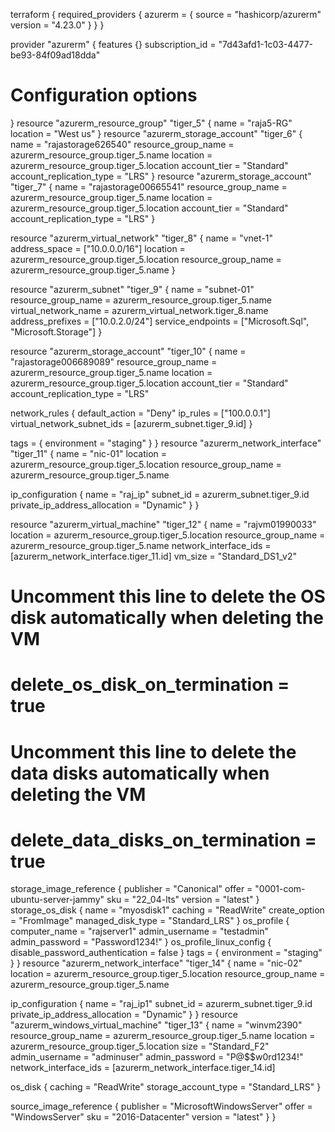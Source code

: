 terraform {
  required_providers {
    azurerm = {
      source  = "hashicorp/azurerm"
      version = "4.23.0"
    }
  }
}

provider "azurerm" {
  features {}
  subscription_id = "7d43afd1-1c03-4477-be93-84f09ad18dda"
  # Configuration options
}
resource "azurerm_resource_group" "tiger_5" {
  name     = "raja5-RG"
  location = "West us"
}
resource "azurerm_storage_account" "tiger_6" {
  name                     = "rajastorage626540"
  resource_group_name      = azurerm_resource_group.tiger_5.name
  location                 = azurerm_resource_group.tiger_5.location
  account_tier             = "Standard"
  account_replication_type = "LRS"
}
resource "azurerm_storage_account" "tiger_7" {
  name                     = "rajastorage00665541"
  resource_group_name      = azurerm_resource_group.tiger_5.name
  location                 = azurerm_resource_group.tiger_5.location
  account_tier             = "Standard"
  account_replication_type = "LRS"
}

resource "azurerm_virtual_network" "tiger_8" {
  name                = "vnet-1"
  address_space       = ["10.0.0.0/16"]
  location            = azurerm_resource_group.tiger_5.location
  resource_group_name = azurerm_resource_group.tiger_5.name
}

resource "azurerm_subnet" "tiger_9" {
  name                 = "subnet-01"
  resource_group_name  = azurerm_resource_group.tiger_5.name
  virtual_network_name = azurerm_virtual_network.tiger_8.name
  address_prefixes     = ["10.0.2.0/24"]
  service_endpoints    = ["Microsoft.Sql", "Microsoft.Storage"]
}

resource "azurerm_storage_account" "tiger_10" {
  name                     = "rajastorage006689089"
  resource_group_name      = azurerm_resource_group.tiger_5.name
  location                 = azurerm_resource_group.tiger_5.location
  account_tier             = "Standard"
  account_replication_type = "LRS"

  network_rules {
    default_action             = "Deny"
    ip_rules                   = ["100.0.0.1"]
    virtual_network_subnet_ids = [azurerm_subnet.tiger_9.id]
  }

  tags = {
    environment = "staging"
  }
}
resource "azurerm_network_interface" "tiger_11" {
  name                = "nic-01"
  location            = azurerm_resource_group.tiger_5.location
  resource_group_name = azurerm_resource_group.tiger_5.name

  ip_configuration {
    name                          = "raj_ip"
    subnet_id                     = azurerm_subnet.tiger_9.id
    private_ip_address_allocation = "Dynamic"
  }
}

resource "azurerm_virtual_machine" "tiger_12" {
  name                  = "rajvm01990033"
  location              = azurerm_resource_group.tiger_5.location
  resource_group_name   = azurerm_resource_group.tiger_5.name
  network_interface_ids = [azurerm_network_interface.tiger_11.id]
  vm_size               = "Standard_DS1_v2"

  # Uncomment this line to delete the OS disk automatically when deleting the VM
  # delete_os_disk_on_termination = true

  # Uncomment this line to delete the data disks automatically when deleting the VM
  # delete_data_disks_on_termination = true

  storage_image_reference {
    publisher = "Canonical"
    offer     = "0001-com-ubuntu-server-jammy"
    sku       = "22_04-lts"
    version   = "latest"
  }
  storage_os_disk {
    name              = "myosdisk1"
    caching           = "ReadWrite"
    create_option     = "FromImage"
    managed_disk_type = "Standard_LRS"
  }
  os_profile {
    computer_name  = "rajserver1"
    admin_username = "testadmin"
    admin_password = "Password1234!"
  }
  os_profile_linux_config {
    disable_password_authentication = false
  }
  tags = {
    environment = "staging"
  }
}
resource "azurerm_network_interface" "tiger_14" {
  name                = "nic-02"
  location            = azurerm_resource_group.tiger_5.location
  resource_group_name = azurerm_resource_group.tiger_5.name

  ip_configuration {
    name                          = "raj_ip1"
    subnet_id                     = azurerm_subnet.tiger_9.id
    private_ip_address_allocation = "Dynamic"
  }
}
resource "azurerm_windows_virtual_machine" "tiger_13" {
  name                  = "winvm2390"
  resource_group_name   = azurerm_resource_group.tiger_5.name
  location              = azurerm_resource_group.tiger_5.location
  size                  = "Standard_F2"
  admin_username        = "adminuser"
  admin_password        = "P@$$w0rd1234!"
  network_interface_ids = [azurerm_network_interface.tiger_14.id]

  os_disk {
    caching              = "ReadWrite"
    storage_account_type = "Standard_LRS"
  }

  source_image_reference {
    publisher = "MicrosoftWindowsServer"
    offer     = "WindowsServer"
    sku       = "2016-Datacenter"
    version   = "latest"
  }
}
